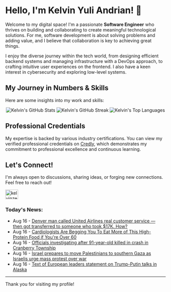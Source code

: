 # Hello, I'm Kelvin Yuli Andrian! 👋

Welcome to my digital space! I'm a passionate **Software Engineer** who thrives on building and collaborating to create meaningful technological solutions. For me, software development is about solving problems and adding value, and I believe that collaboration is key to achieving great things.

I enjoy the diverse journey within the tech world, from designing efficient backend systems and managing infrastructure with a DevOps approach, to crafting intuitive user experiences on the frontend. I also have a keen interest in cybersecurity and exploring low-level systems.

## My Journey in Numbers & Skills

Here are some insights into my work and skills:

<p align="center">
  <img src="https://github-readme-stats.vercel.app/api?username=kelvinzer0&show_icons=true&theme=radical" alt="Kelvin's GitHub Stats" />
  <img src="https://github-readme-streak-stats.herokuapp.com/?user=kelvinzer0&theme=radical" alt="Kelvin's GitHub Streak" />
  <img src="https://github-readme-stats.vercel.app/api/top-langs/?username=kelvinzer0&layout=compact&theme=radical" alt="Kelvin's Top Languages" />
</p>

## Professional Credentials

My expertise is backed by various industry certifications. You can view my verified professional credentials on [Credly](https://www.credly.com/users/kelvin-yuli-andrian/badges), which demonstrates my commitment to professional excellence and continuous learning.

## Let's Connect!

I'm always open to discussions, sharing ideas, or forging new connections. Feel free to reach out!

<p align="left">
    <a href="https://linkedin.com/in/kelvinzero" target="blank"><img align="center" src="https://cdn.jsdelivr.net/npm/simple-icons@3.0.1/icons/linkedin.svg" alt="kelvinzero" height="30" width="40" /></a>
</p>

### Today's News:

<!-- feed start -->
- Aug 16 - [Denver man called United Airlines real customer service — then got transferred to someone who took $17K. How?](https://www.yahoo.com/news/articles/denver-man-called-united-airlines-180000008.html)
- Aug 16 - [Cardiologists Are Begging You To Eat More of This High-Protein Food if You're Over 60](https://health.yahoo.com/conditions/cardiovascular-health/articles/cardiologists-begging-eat-more-high-175000320.html)
- Aug 16 - [Officials investigating after 91-year-old killed in crash in Cranberry Township](https://www.yahoo.com/news/videos/officials-investigating-91-old-killed-171512579.html)
- Aug 16 - [Israel prepares to move Palestinians to southern Gaza as Israelis urge mass protest over war](https://www.yahoo.com/news/articles/baby-girl-killed-parents-gaza-145453033.html)
- Aug 16 - [Text of European leaders statement on Trump-Putin talks in Alaska](https://www.yahoo.com/news/articles/text-european-leaders-statement-trump-121928108.html)
<!-- feed end -->

---

Thank you for visiting my profile!